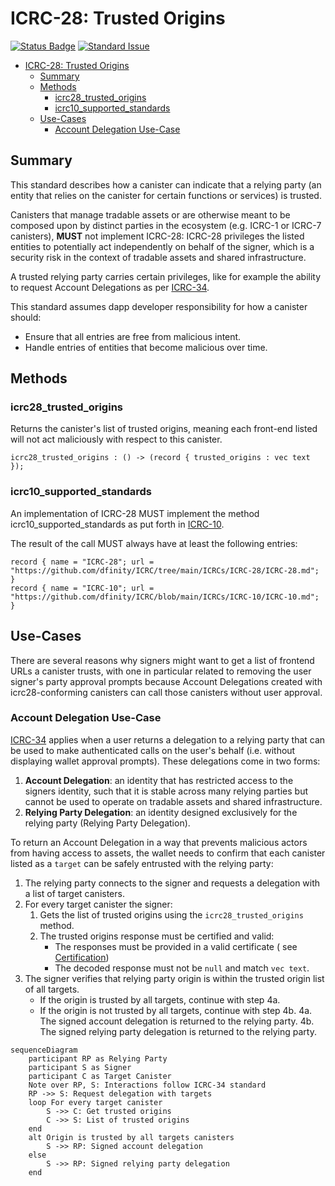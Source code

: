 # ICRC-28: Trusted Origins

[![Status Badge](https://img.shields.io/badge/STATUS-DRAFT-ffcc00.svg)](https://github.com/orgs/dfinity/projects/31)
[![Standard Issue](https://img.shields.io/badge/ISSUE-ICRC--28-blue?logo=github)](https://github.com/dfinity/wg-identity-authentication/issues/115)

<!-- TOC -->
* [ICRC-28: Trusted Origins](#icrc-28-trusted-origins)
  * [Summary](#summary)
  * [Methods](#methods)
    * [icrc28_trusted_origins](#icrc28_trusted_origins)
    * [icrc10_supported_standards](#icrc10_supported_standards)
  * [Use-Cases](#use-cases)
    * [Account Delegation Use-Case](#account-delegation-use-case)
<!-- TOC -->

## Summary

This standard describes how a canister can indicate that a relying party (an entity that relies on the canister for certain functions or services) is trusted.

Canisters that manage tradable assets or are otherwise meant to be composed upon by distinct parties in the ecosystem (e.g. ICRC-1 or ICRC-7 canisters), 
**MUST** not implement ICRC-28: ICRC-28 privileges the listed entities to potentially act independently on behalf of the signer, which is a security risk in the context of tradable assets and shared infrastructure.

A trusted relying party carries certain privileges, like for example the ability to request Account Delegations as per [ICRC-34](./icrc_34_delegation.md).

This standard assumes dapp developer responsibility for how a canister should:
- Ensure that all entries are free from malicious intent.
- Handle entries of entities that become malicious over time.

## Methods

### icrc28_trusted_origins

Returns the canister's list of trusted origins, meaning each front-end listed will not act maliciously with respect to this canister.

```
icrc28_trusted_origins : () -> (record { trusted_origins : vec text });
```

### icrc10_supported_standards

An implementation of ICRC-28 MUST implement the method icrc10_supported_standards as put forth in 
[ICRC-10](https://github.com/dfinity/ICRC/ICRCs/ICRC-10).

The result of the call MUST always have at least the following entries:

```
record { name = "ICRC-28"; url = "https://github.com/dfinity/ICRC/tree/main/ICRCs/ICRC-28/ICRC-28.md"; }
record { name = "ICRC-10"; url = "https://github.com/dfinity/ICRC/blob/main/ICRCs/ICRC-10/ICRC-10.md"; }
```

## Use-Cases

There are several reasons why signers might want to get a list of frontend URLs a canister trusts, with one in 
particular related to removing the user signer's party approval prompts because Account Delegations created
with icrc28-conforming canisters can call those canisters without user approval.


### Account Delegation Use-Case

[ICRC-34](./icrc_34_delegation.md) applies when a user returns a delegation to a relying party that 
can be used to make authenticated calls on the user's behalf (i.e. without displaying wallet approval prompts).
These delegations come in two forms:
1. **Account Delegation**: an identity that has restricted access to the signers identity, such that it is 
stable across many relying parties but cannot be used to operate on tradable assets and shared infrastructure.
2. **Relying Party Delegation**: an identity designed exclusively for the relying party (Relying Party Delegation).

To return an Account Delegation in a way that prevents malicious actors from having access to 
assets, the wallet needs to confirm that each canister listed as a `target` can be safely entrusted with the 
relying party:

1. The relying party connects to the signer and requests a delegation with a list of target canisters.
2. For every target canister the signer:
    1. Gets the list of trusted origins using the `icrc28_trusted_origins` method.
    2. The trusted origins response must be certified and valid:
        * The responses must be provided in a valid certificate (
          see [Certification](https://internetcomputer.org/docs/current/references/ic-interface-spec#certification))
        * The decoded response must not be `null` and match `vec text`.
3. The signer verifies that relying party origin is within the trusted origin list of all targets.
    * If the origin is trusted by all targets, continue with step 4a.
    * If the origin is not trusted by all targets, continue with step 4b.
4a. The signed account delegation is returned to the relying party.
4b. The signed relying party delegation is returned to the relying party.

```mermaid
sequenceDiagram
    participant RP as Relying Party
    participant S as Signer
    participant C as Target Canister
    Note over RP, S: Interactions follow ICRC-34 standard
    RP ->> S: Request delegation with targets
    loop For every target canister
        S ->> C: Get trusted origins
        C ->> S: List of trusted origins
    end
    alt Origin is trusted by all targets canisters
        S ->> RP: Signed account delegation
    else
        S ->> RP: Signed relying party delegation
    end
```